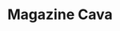 ---
title: "Magazine Cava"
slug: "cava-magazine"
description: "Beschrijving voor dit project is momenteel niet beschikbaar. Kijk later eens terug!"
type: "intern"
members:
    - name: "Sara De Clercq"
      direction: "Grafimediabeleid"
      disk: "2e Schijf"
thumbnail:
    url: "thumb.png"
    alt: ""
    height: 1
    width: 1
    text-color: "00997d"
    background-color: "00997d"
media:
    - url: "Magazine_DeClercq_Sara.jpg"
      type: "image"
    - url: "Magazine_DeClercq_Sara2.jpg"
      type: "image"
    - url: "Magazine_DeClercq_Sara3.jpg"
      type: "image"
    - url: "Magazine_DeClercq_Sara4.jpg"
      type: "image"
    - url: "Magazine_DeClercq_Sara5.jpg"
      type: "image"
    - url: "Magazine_DeClercq_Sara6.jpg"
      type: "image"
    - url: "Magazine_DeClercq_Sara7.jpg"
      type: "image"
    - url: "Magazine_DeClercq_Sara8.jpg"
      type: "image"
    - url: "Magazine_DeClercq_Sara9.jpg"
      type: "image"
    - url: "Magazine_DeClercq_Sara10.jpg"
      type: "image"
    - url: "Magazine_DeClercq_Sara11.jpg"
      type: "image"
    - url: "Magazine_DeClercq_Sara12.jpg"
      type: "image"
    - url: "Magazine_DeClercq_Sara13.jpg"
      type: "image"
    - url: "Magazine_DeClercq_Sara14.jpg"
      type: "image"
    - url: "Magazine_DeClercq_Sara15.jpg"
      type: "image"
    - url: "Magazine_DeClercq_Sara16.jpg"
      type: "image"
    - url: "Magazine_DeClercq_Sara17.jpg"
      type: "image"
    - url: "Magazine_DeClercq_Sara18.jpg"
      type: "image"
    - url: "Magazine_DeClercq_Sara19.jpg"
      type: "image"
    - url: "Magazine_DeClercq_Sara20.jpg"
      type: "image"
    - url: "Magazine_DeClercq_Sara21.jpg"
      type: "image"
    - url: "Magazine_DeClercq_Sara22.jpg"
      type: "image"
    - url: "Magazine_DeClercq_Sara23.jpg"
      type: "image"
    - url: "Magazine_DeClercq_Sara24.jpg"
      type: "image"
    - url: "Magazine_DeClercq_Sara25.jpg"
      type: "image"
    - url: "Magazine_DeClercq_Sara26.jpg"
      type: "image"
    - url: "Magazine_DeClercq_Sara27.jpg"
      type: "image"
    - url: "Magazine_DeClercq_Sara28.jpg"
      type: "image"
    - url: "Magazine_DeClercq_Sara29.jpg"
      type: "image"
    - url: "Magazine_DeClercq_Sara30.jpg"
      type: "image"
    - url: "Magazine_DeClercq_Sara31.jpg"
      type: "image"
    - url: "Magazine_DeClercq_Sara32.jpg"
      type: "image"
    - url: "Magazine_DeClercq_Sara33.jpg"
      type: "image"
    - url: "Magazine_DeClercq_Sara34.jpg"
      type: "image"
    - url: "Magazine_DeClercq_Sara35.jpg"
      type: "image"
    - url: "Magazine_DeClercq_Sara36.jpg"
      type: "image"
created: 20/01/2017
order: 6
---
